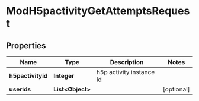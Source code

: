 

# ModH5pactivityGetAttemptsRequest


## Properties

| Name | Type | Description | Notes |
|------------ | ------------- | ------------- | -------------|
|**h5pactivityid** | **Integer** | h5p activity instance id |  |
|**userids** | **List&lt;Object&gt;** |  |  [optional] |



